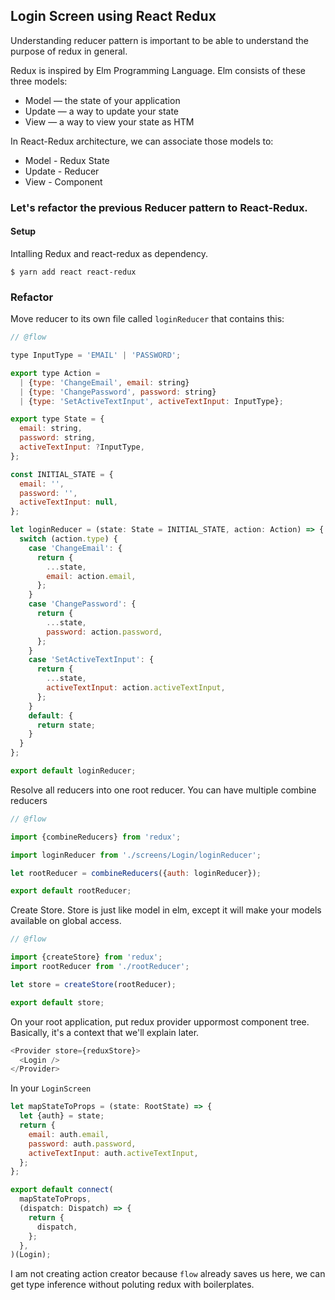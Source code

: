 ## Login Screen using React Redux

Understanding reducer pattern is important to be able to understand the purpose of redux in general.

Redux is inspired by Elm Programming Language. Elm consists of these three models:

- Model — the state of your application
- Update — a way to update your state
- View — a way to view your state as HTM

In React-Redux architecture, we can associate those models to:

- Model - Redux State
- Update - Reducer
- View - Component

### Let's refactor the previous Reducer pattern to React-Redux.

#### Setup

Intalling Redux and react-redux as dependency.

```shell
$ yarn add react react-redux
```

### Refactor

Move reducer to its own file called `loginReducer` that contains this:

```js
// @flow

type InputType = 'EMAIL' | 'PASSWORD';

export type Action =
  | {type: 'ChangeEmail', email: string}
  | {type: 'ChangePassword', password: string}
  | {type: 'SetActiveTextInput', activeTextInput: InputType};

export type State = {
  email: string,
  password: string,
  activeTextInput: ?InputType,
};

const INITIAL_STATE = {
  email: '',
  password: '',
  activeTextInput: null,
};

let loginReducer = (state: State = INITIAL_STATE, action: Action) => {
  switch (action.type) {
    case 'ChangeEmail': {
      return {
        ...state,
        email: action.email,
      };
    }
    case 'ChangePassword': {
      return {
        ...state,
        password: action.password,
      };
    }
    case 'SetActiveTextInput': {
      return {
        ...state,
        activeTextInput: action.activeTextInput,
      };
    }
    default: {
      return state;
    }
  }
};

export default loginReducer;
```

Resolve all reducers into one root reducer. You can have multiple combine reducers

```js
// @flow

import {combineReducers} from 'redux';

import loginReducer from './screens/Login/loginReducer';

let rootReducer = combineReducers({auth: loginReducer});

export default rootReducer;
```

Create Store.
Store is just like model in elm, except it will make your models available on global access.

```js
// @flow

import {createStore} from 'redux';
import rootReducer from './rootReducer';

let store = createStore(rootReducer);

export default store;
```

On your root application, put redux provider uppormost component tree. Basically, it's a context that we'll explain later.

```js
<Provider store={reduxStore}>
  <Login />
</Provider>
```

In your `LoginScreen`

```js
let mapStateToProps = (state: RootState) => {
  let {auth} = state;
  return {
    email: auth.email,
    password: auth.password,
    activeTextInput: auth.activeTextInput,
  };
};

export default connect(
  mapStateToProps,
  (dispatch: Dispatch) => {
    return {
      dispatch,
    };
  },
)(Login);
```

I am not creating action creator because `flow` already saves us here, we can get type inference without poluting redux with boilerplates.
